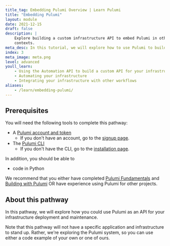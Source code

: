 ```yaml
---
title_tag: Embedding Pulumi Overview | Learn Pulumi
title: "Embedding Pulumi"
layout: module
date: 2021-12-15
draft: false
description: |
    Explore building a custom infrastructure API to embed Pulumi in other
    contexts.
meta_desc: In this tutorial, we will explore how to use Pulumi to build an infrastructure API for deployment and maintenance.
index: 3
meta_image: meta.png
level: advanced
youll_learn:
    - Using the Automation API to build a custom API for your infrastructure
    - Automating your infrastructure
    - Integrating your infrastructure with other workflows
aliases:
    - /learn/embedding-pulumi/
---
```


## Prerequisites

You will need the following tools to complete this pathway:

- A [Pulumi account and token](/docs/pulumi-cloud/accounts#access-tokens)
    - If you don't have an account, go to the [signup page](https://app.pulumi.com/signup).
- The [Pulumi CLI](/docs/cli/)
    - If you don't have the CLI, go to the [installation page](/docs/install/).

In addition, you should be able to

- code in Python

We recommend that you either have completed [Pulumi Fundamentals](/learn/pulumi-fundamentals/) and [Building with Pulumi](/learn/building-with-pulumi/) OR have experience using Pulumi for other projects.

## About this pathway

In this pathway, we will explore how you could use Pulumi as an API for your infrastructure deployment and maintenance.

Note that this pathway will not have a specific application and infrastructure to stand up. Rather, we're exploring the Pulumi system, so you can use either a code example of your own or one of ours.
